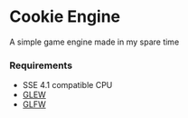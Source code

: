 # Cookie Engine
A simple game engine made in my spare time

### Requirements
* SSE 4.1 compatible CPU
* [GLEW](http://glew.sourceforge.net/)
* [GLFW](http://www.glfw.org/)